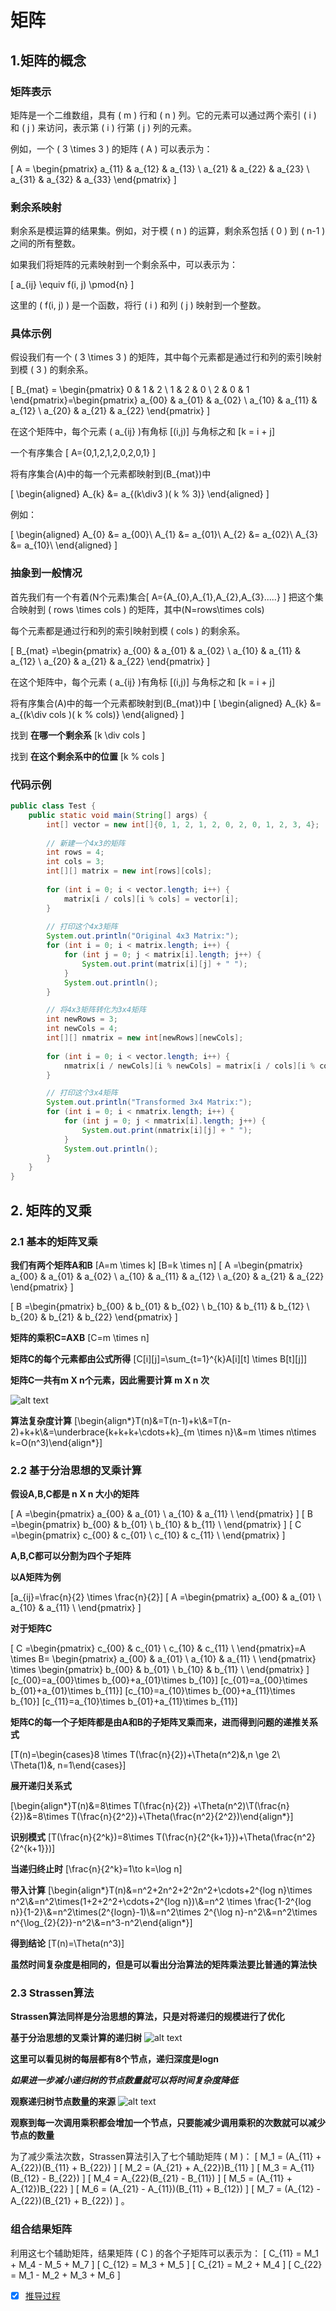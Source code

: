 # 矩阵

## 1.矩阵的概念

### 矩阵表示

矩阵是一个二维数组，具有 \( m \) 行和 \( n \) 列。它的元素可以通过两个索引 \( i \) 和 \( j \) 来访问，表示第 \( i \) 行第 \( j \) 列的元素。

例如，一个 \( 3 \times 3 \) 的矩阵 \( A \) 可以表示为：

\[
A = \begin{pmatrix}
a_{11} & a_{12} & a_{13} \\
a_{21} & a_{22} & a_{23} \\
a_{31} & a_{32} & a_{33}
\end{pmatrix}
\]

### 剩余系映射

剩余系是模运算的结果集。例如，对于模 \( n \) 的运算，剩余系包括 \( 0 \) 到 \( n-1 \) 之间的所有整数。

如果我们将矩阵的元素映射到一个剩余系中，可以表示为：

\[ a_{ij} \equiv f(i, j) \pmod{n} \]

这里的 \( f(i, j) \) 是一个函数，将行 \( i \) 和列 \( j \) 映射到一个整数。

### 具体示例

假设我们有一个 \( 3 \times 3 \) 的矩阵，其中每个元素都是通过行和列的索引映射到模 \( 3 \) 的剩余系。

\[
B_{mat} = \begin{pmatrix}
0 & 1 & 2 \\
1 & 2 & 0 \\
2 & 0 & 1
\end{pmatrix}=\begin{pmatrix}
a_{00} & a_{01} & a_{02} \\
a_{10} & a_{11} & a_{12} \\
a_{20} & a_{21} & a_{22} 
\end{pmatrix}
\]

在这个矩阵中，每个元素 \( a_{ij} \)有角标
\[(i,j)\] 
与角标之和
\[k = i + j\]

一个有序集合
\[
A=\{0,1,2,1,2,0,2,0,1\}
\]

将有序集合\(A\)中的每一个元素都映射到\(B_{mat}\)中


\[
\begin{aligned}
A_{k} &= a_{(k\div3 )( k \% 3)}
\end{aligned}
\]

例如：

\[
\begin{aligned}
A_{0}  &= a_{00}\\
A_{1}  &= a_{01}\\
A_{2}  &= a_{02}\\
A_{3}  &= a_{10}\\
\end{aligned}
\]

### 抽象到一般情况

首先我们有一个有着\(N个元素\)集合\[
A=\{A_{0},A_{1},A_{2},A_{3}.....\}
\]
把这个集合映射到 \( rows \times cols \) 的矩阵，其中\(N=rows\times cols\)

每个元素都是通过行和列的索引映射到模 \( cols \) 的剩余系。

\[
B_{mat} =\begin{pmatrix}
a_{00} & a_{01} & a_{02} \\
a_{10} & a_{11} & a_{12} \\
a_{20} & a_{21} & a_{22} 
\end{pmatrix}
\]


在这个矩阵中，每个元素 \( a_{ij} \)有角标
\[(i,j)\] 
与角标之和
\[k = i + j\]

将有序集合\(A\)中的每一个元素都映射到\(B_{mat}\)中
\[
\begin{aligned}
A_{k} &= a_{(k\div cols )( k \% cols)}
\end{aligned}
\]

找到 **在哪一个剩余系**
\[k \div cols \]

找到 **在这个剩余系中的位置**
\[k \% cols \]


### 代码示例

```java
public class Test {
    public static void main(String[] args) {
        int[] vector = new int[]{0, 1, 2, 1, 2, 0, 2, 0, 1, 2, 3, 4};
        
        // 新建一个4x3的矩阵
        int rows = 4;
        int cols = 3;
        int[][] matrix = new int[rows][cols];
        
        for (int i = 0; i < vector.length; i++) {
            matrix[i / cols][i % cols] = vector[i];
        }
        
        // 打印这个4x3矩阵
        System.out.println("Original 4x3 Matrix:");
        for (int i = 0; i < matrix.length; i++) {
            for (int j = 0; j < matrix[i].length; j++) {
                System.out.print(matrix[i][j] + " ");
            }
            System.out.println();
        }

        // 将4x3矩阵转化为3x4矩阵
        int newRows = 3;
        int newCols = 4;
        int[][] nmatrix = new int[newRows][newCols];
        
        for (int i = 0; i < vector.length; i++) {
            nmatrix[i / newCols][i % newCols] = matrix[i / cols][i % cols];
        }

        // 打印这个3x4矩阵
        System.out.println("Transformed 3x4 Matrix:");
        for (int i = 0; i < nmatrix.length; i++) {
            for (int j = 0; j < nmatrix[i].length; j++) {
                System.out.print(nmatrix[i][j] + " ");
            }
            System.out.println();
        }
    }
}

```


## 2. 矩阵的叉乘

### 2.1 基本的矩阵叉乘
**我们有两个矩阵A和B**
\[A=m \times k\]
\[B=k \times n\]
\[
A =\begin{pmatrix}
a_{00} & a_{01} & a_{02} \\
a_{10} & a_{11} & a_{12} \\
a_{20} & a_{21} & a_{22} 
\end{pmatrix}
\]

\[
B =\begin{pmatrix}
b_{00} & b_{01} & b_{02} \\
b_{10} & b_{11} & b_{12} \\
b_{20} & b_{21} & b_{22} 
\end{pmatrix}
\]

**矩阵的乘积C=AXB**
\[C=m \times n\]

**矩阵C的每个元素都由公式所得**
\[C[i][j]=\sum_{t=1}^{k}A[i][t] \times B[t][j]\]

**矩阵C一共有m X n个元素，因此需要计算 m X n 次**

![alt text](image-5.png)

**算法复杂度计算**
\[\begin{align*}T(n)&=T(n-1)+k\\&=T(n-2)+k+k\\&=\underbrace{k+k+k+\cdots+k}_{m \times n}\\&=m \times n\times k=O(n^3)\end{align*}\]

### 2.2 基于分治思想的叉乘计算

**假设A,B,C都是 n X n 大小的矩阵**

\[
A =\begin{pmatrix}
a_{00} & a_{01} \\
a_{10} & a_{11}  \\
\end{pmatrix}
\]
\[
B =\begin{pmatrix}
b_{00} & b_{01} \\
b_{10} & b_{11}  \\
\end{pmatrix}
\]
\[
C =\begin{pmatrix}
c_{00} & c_{01} \\
c_{10} & c_{11}  \\
\end{pmatrix}
\]

**A,B,C都可以分割为四个子矩阵**

**以A矩阵为例**

\[a_{ij}=\frac{n}{2} \times \frac{n}{2}\]
\[
A =\begin{pmatrix}
a_{00} & a_{01} \\
a_{10} & a_{11}  \\
\end{pmatrix}
\]

**对于矩阵C**

\[
C =\begin{pmatrix}
c_{00} & c_{01} \\
c_{10} & c_{11}  \\
\end{pmatrix}=A \times B= \begin{pmatrix}
a_{00} & a_{01} \\
a_{10} & a_{11}  \\
\end{pmatrix}
\times
\begin{pmatrix}
b_{00} & b_{01} \\
b_{10} & b_{11}  \\
\end{pmatrix}
\]
\[c_{00}=a_{00}\times b_{00}+a_{01}\times b_{10}\]
\[c_{01}=a_{00}\times b_{01}+a_{01}\times b_{11}\]
\[c_{10}=a_{10}\times b_{00}+a_{11}\times b_{10}\]
\[c_{11}=a_{10}\times b_{01}+a_{11}\times b_{11}\]

**矩阵C的每一个子矩阵都是由A和B的子矩阵叉乘而来，进而得到问题的递推关系式**

\[T(n)=\begin{cases}8 \times T(\frac{n}{2})+\Theta(n^2)&,n \ge 2\\ \Theta(1)&, n=1\end{cases}\]

**展开递归关系式**

\[\begin{align*}T(n)&=8\times T(\frac{n}{2}) +\Theta(n^2)\\T(\frac{n}{2})&=8\times T(\frac{n}{2^2})+\Theta(\frac{n^2}{2^2})\end{align*}\]


**识别模式**
\[T(\frac{n}{2^k})=8\times T(\frac{n}{2^{k+1}})+\Theta(\frac{n^2}{2^{k+1}})\]

**当递归终止时**
\[\frac{n}{2^k}=1\to k=\log n\]

**带入计算**
\[\begin{align*}T(n)&=n^2+2n^2+2^2n^2+\cdots+2^{log n}\times n^2\\&=n^2\times(1+2+2^2+\cdots+2^{log n})\\&=n^2 \times \frac{1-2^{log n}}{1-2}\\&=n^2\times(2^{logn}-1)\\&=n^2\times 2^{\log n}-n^2\\&=n^2\times n^{\log_{2}{2}}-n^2\\&=n^3-n^2\end{align*}\]

**得到结论**
\[T(n)=\Theta(n^3)\]

**虽然时间复杂度是相同的，但是可以看出分治算法的矩阵乘法要比普通的算法快**

### 2.3 Strassen算法

**Strassen算法同样是分治思想的算法，只是对将递归的规模进行了优化**

**基于分治思想的叉乘计算的递归树**
![alt text](image-6.png)

**这里可以看见树的每层都有8个节点，递归深度是logn**


***如果进一步减小递归树的节点数量就可以将时间复杂度降低***


**观察递归树节点数量的来源**
![alt text](image-7.png)

**观察到每一次调用乘积都会增加一个节点，只要能减少调用乘积的次数就可以减少节点的数量**

为了减少乘法次数，Strassen算法引入了七个辅助矩阵 \( M \)：
\[ M_1 = (A_{11} + A_{22})(B_{11} + B_{22}) \]
\[ M_2 = (A_{21} + A_{22})B_{11} \]
\[ M_3 = A_{11}(B_{12} - B_{22}) \]
\[ M_4 = A_{22}(B_{21} - B_{11}) \]
\[ M_5 = (A_{11} + A_{12})B_{22} \]
\[ M_6 = (A_{21} - A_{11})(B_{11} + B_{12}) \]
\[ M_7 = (A_{12} - A_{22})(B_{21} + B_{22}) \]
。

### 组合结果矩阵
利用这七个辅助矩阵，结果矩阵 \( C \) 的各个子矩阵可以表示为：
\[ C_{11} = M_1 + M_4 - M_5 + M_7 \]
\[ C_{12} = M_3 + M_5 \]
\[ C_{21} = M_2 + M_4 \]
\[ C_{22} = M_1 - M_2 + M_3 + M_6 \]

- [X] [推导过程](../算法/Strassen推导.pdf)